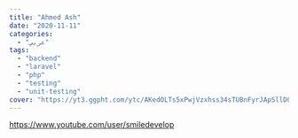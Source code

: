 ```yaml
---
title: "Ahmed Ash"
date: "2020-11-11"
categories:
  - "عربي"
tags:
  - "backend"
  - "laravel"
  - "php"
  - "testing"
  - "unit-testing"
cover: "https://yt3.ggpht.com/ytc/AKedOLTs5xPwjVzxhss34sTUBnFyrJApSllD0pa3oQaOhw=s88-c-k-c0x00ffffff-no-rj"
---
```


https://www.youtube.com/user/smiledevelop
